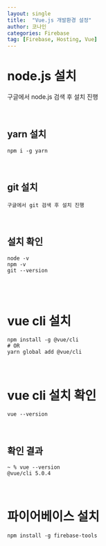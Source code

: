 ```yaml
---
layout: single
title:  "Vue.js 개발환경 설정"
author: 코나인
categories: Firebase
tag: [Firebase, Hosting, Vue]
---
```



# node.js 설치
구글에서 node.js 검색 후 설치 진행

<br />

## yarn 설치
```
npm i -g yarn
```

<br />

## git 설치
```
구글에서 git 검색 후 설치 진행
```
<br />

## 설치 확인
```
node -v 
npm -v
git --version 
```
 
<br />
<br />

# vue cli 설치
```
npm install -g @vue/cli
# OR
yarn global add @vue/cli
```

<br />

# vue cli 설치 확인
```
vue --version
```

<br />

## 확인 결과

```
~ % vue --version
@vue/cli 5.0.4
```

<br />


# 파이어베이스 설치
```
npm install -g firebase-tools
```